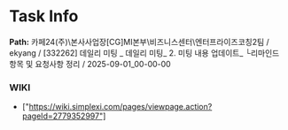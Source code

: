 # Task Info

**Path:** 카페24(주)\본사사업장\[CG]MI본부\비즈니스센터\엔터프라이즈코칭2팀 / ekyang / [332262] 데일리 미팅 _ 데일리 미팅_ 2. 미팅 내용 업데이트_ └리마인드 항목 및 요청사항 정리 / 2025-09-01_00-00-00

### WIKI
- ["https://wiki.simplexi.com/pages/viewpage.action?pageId=2779352997"]

